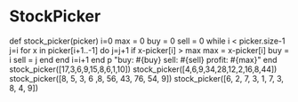 # StockPicker
def stock_picker(picker)
	i=0
	max = 0
	buy = 0
	sell = 0
	while i < picker.size-1
		j=i
		for x in picker[i+1..-1] do 
			j=j+1
 			if x-picker[i] > max
 				max = x-picker[i]
 				buy = i
 				sell = j
 			end
		end
		i=i+1
	end
	p "buy: #{buy} sell: #{sell} profit: #{max}"
end
stock_picker([17,3,6,9,15,8,6,1,10])
stock_picker([4,6,9,34,28,12,2,16,8,44])
stock_picker([8, 5, 3, 6 ,8, 56, 43, 76, 54, 9])
stock_picker([6, 2, 7, 3, 1, 7, 3, 8, 4, 9])
